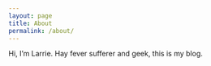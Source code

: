```yaml
---
layout: page
title: About
permalink: /about/
---
```


Hi, I’m Larrie. Hay fever sufferer and geek, this is my blog.
